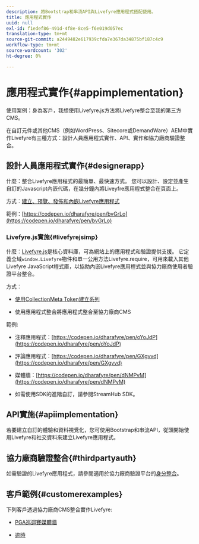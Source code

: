 ```yaml
---
description: 將Bootstrap和串流API與Livefyre應用程式搭配使用。
title: 應用程式實作
uuid: null
exl-id: f1edef86-491d-4f8e-8ce5-f6e019d057ec
translation-type: tm+mt
source-git-commit: a2449482e617939cfda7e367da34875bf187c4c9
workflow-type: tm+mt
source-wordcount: '302'
ht-degree: 0%

---
```


# 應用程式實作{#appimplementation}

使用案例：身為客戶，我想使用Livefyre.js方法將Livefyre整合至我的第三方CMS。

在自訂元件或其他CMS（例如WordPress、Sitecore或DemandWare）AEM中實作Livefyre有三種方式：設計人員應用程式實作、API、實作和協力廠商驗證整合。

## 設計人員應用程式實作{#designerapp}

什麼：整合Livefyre應用程式的最簡單、最快速方式。 您可以設計、設定並產生自訂的Javascript內嵌代碼，在幾分鐘內將Liveyfre應用程式整合在頁面上。

方式：[建立、預覽、發佈和內嵌Livefyre應用程式](/help/using/c-about-apps/c-create-an-app.md)

範例：[https://codepen.io/dharafyre/pen/bvGrLo](https://codepen.io/dharafyre/pen/bvGrLo)

### Livefyre.js實施{#livefyrejsimp}

什麼：[Livefyre.js](/help/implementation/c-livefyre.js.md)是核心資料庫，可為網站上的應用程式和驗證提供支援。 它定義全域`window.Livefyre`物件和單一公用方法Livefyre.require，可用來載入其他Livefyre JavaScript程式庫，以協助內嵌Livefyre應用程式並與協力廠商使用者驗證平台整合。

方式：

* [使用CollectionMeta Token建立系列](/help/implementation/t-create-a-collectionmeta-token.md)

* 使用應用程式整合將應用程式整合至協力廠商CMS

範例:

* 注釋應用程式：[https://codepen.io/dharafyre/pen/oYoJdP](https://codepen.io/dharafyre/pen/oYoJdP)

* 評論應用程式：[https://codepen.io/dharafyre/pen/GXgvvd](https://codepen.io/dharafyre/pen/GXgvvd)

* 媒體牆：[https://codepen.io/dharafyre/pen/dNMPvM](https://codepen.io/dharafyre/pen/dNMPvM)

* 如需使用SDK的進階自訂，請參閱StreamHub SDK。

## API實施{#apiimplementation}

若要建立自訂的體驗和資料視覺化，您可使用Bootstrap和串流API，從頭開始使用Livefyre和社交資料來建立Livefyre應用程式。

## 協力廠商驗證整合{#thirdpartyauth}

如需驗證的Livefyre應用程式，請參閱適用於協力廠商驗證平台的[身分整合](/help/implementation/t-about-identity-integration/t-about-identity-integration.md)。

## 客戶範例{#customerexamples}

下列客戶透過協力廠商CMS整合實作Livefyre:

* [PGA巡迴賽媒體牆](https://www.pgatour.com/social-hub.html)

* [逾時](https://www.timeout.com/london/restaurants/forest-bar-kitchen#tab_panel_3)
